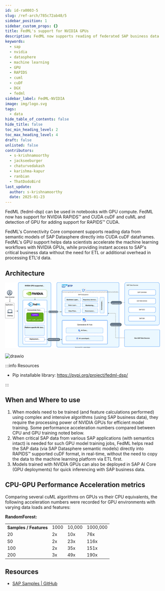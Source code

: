 ```yaml
---
id: id-ra0003-5
slug: /ref-arch/785c72ab48/5
sidebar_position: 1
sidebar_custom_props: {}
title: FedML's support for NVIDIA GPUs
description: FedML now supports reading of federated SAP business data via SAP Datasphere directly into NVIDIA GPU environment computes for model training. 
keywords:
  - sap
  - nvidia
  - datasphere
  - machine learning
  - GPU
  - RAPIDS
  - cuml
  - cuDF
  - DGX
  - fedml
sidebar_label: FedML-NVIDIA
image: img/logo.svg
tags:
  - data
hide_table_of_contents: false
hide_title: false
toc_min_heading_level: 2
toc_max_heading_level: 4
draft: false
unlisted: false
contributors:
  - s-krishnamoorthy
  - jackseeburger
  - chaturvedakash
  - karishma-kapur
  - ranbian
  - ThatDodoBird
last_update:
  author: s-krishnamoorthy
  date: 2025-01-23
---
```


FedML (fedml-dsp) can be used in notebooks with GPU compute. FedML now has support for NVIDIA RAPIDS™ and CUDA cuDF and cuML and detection of GPU for adding support for RAPIDS™ CUDA. 

FedML's Connectivity Core component supports reading data from semantic models of SAP Datasphere directly into CUDA cuDF dataframes. FedML's GPU support helps data scientists accelerate the machine learning workflows with NVIDIA GPUs, while providing instant access to SAP's critical business data without the need for ETL or additional overhead in processing ETL'd data.

## Architecture

![image](images/fedml-nvidia.svg)

![drawio](drawio/fedml-nvidia.drawio)

:::info Resources

- Pip installable library: https://pypi.org/project/fedml-dsp/ 

:::

## When and Where to use 

1. When models need to be trained (and feature calculations performed) using complex and intensive algorithms (using SAP business data), they require the processing power of NVIDIA GPUs for efficient model training. Some performance acceleration numbers compared between CPU and GPU training noted below.
2. When critical SAP data from various SAP applications (with semantics intact) is needed for such GPU model training jobs, FedML helps read the SAP data (via SAP Datasphere semantic models) directly into RAPIDS™ supported cuDF format, in real-time, without the need to copy the data to the machine learning platform via ETL first.
3. Models trained with NVIDIA GPUs can also be deployed in SAP AI Core (GPU deployments) for quick inferencing with SAP business data. 

## CPU-GPU Performance Acceleration metrics

Comparing several cuML algorithms on GPUs vs their CPU equivalents, the following acceleration numbers were recorded for GPU environments with varying data loads and features:  
 
<b>RandomForest:  </b>


 <table> 
<tr><th>Samples /
 Features</th><td>1000</td><td>10,000</td><td>1000,000</td></tr>
<tr><td>20</td><td>2x</td><td>10x</td><td>76x</td></tr>
<tr><td>S0</td><td>2x</td><td>23x</td><td>116x</td></tr>
<tr><td>100</td><td>2x</td><td>35x</td><td>151x</td></tr>
<tr><td>200</td><td>3x</td><td>49x</td><td>190x</td></tr>
 </table>


## Resources

- [SAP Samples | GitHub ](https://github.com/SAP-samples/datasphere-fedml/tree/main/Datasphere/NVIDIA-RAPIDS)